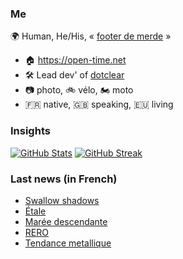 ### Me

🌍 Human, He/His, « [footer de merde](https://open-time.net/post/2013/07/17/La-veritable-histoire-du-Footer-de-merde-) » 
* 🏠 https://open-time.net 
* 🛠️ Lead dev' of [dotclear](https://git.dotclear.org/dev/dotclear)
* 📷 photo, 🚲 vélo, 🏍️ moto 
* 🇫🇷 native, 🇬🇧 speaking, 🇪🇺 living

### Insights

[![GitHub Stats](https://github-readme-stats-sigma-five.vercel.app/api?username=franck-paul)](https://github.com/franck-paul)
[![GitHub Streak](https://github-readme-streak-stats.herokuapp.com?user=franck-paul)](https://git.io/streak-stats)

### Last news (in French)

<!-- BLOG-POST-LIST:START -->
- [Swallow shadows](https://open-time.net/post/2023/09/04/Swallow-shadows)
- [Étale](https://open-time.net/post/2023/09/03/Etale)
- [Marée descendante](https://open-time.net/post/2023/09/02/Maree-descendante)
- [RERO](https://open-time.net/post/2023/09/01/RERO)
- [Tendance metallique](https://open-time.net/post/2023/08/31/Tendance-metallique)
<!-- BLOG-POST-LIST:END -->
